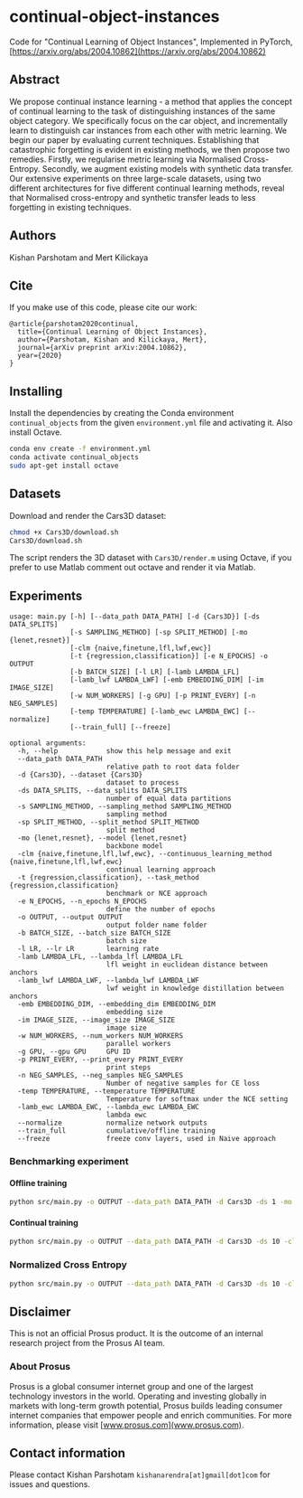 
# continual-object-instances
Code for "Continual Learning of Object Instances", Implemented in PyTorch, [https://arxiv.org/abs/2004.10862](https://arxiv.org/abs/2004.10862)


## Abstract
We propose continual instance learning - a method that applies the concept of continual learning to the task of distinguishing instances of the same object category. We specifically focus on the car object, and incrementally learn to distinguish car instances from each other with metric learning. We begin our paper by evaluating current techniques. Establishing that catastrophic forgetting is evident in existing methods, we then propose two remedies. Firstly, we regularise metric learning via Normalised Cross-Entropy. Secondly, we augment existing models with synthetic data transfer. Our extensive experiments on three large-scale datasets, using two different architectures for five different continual learning methods, reveal that Normalised cross-entropy and synthetic transfer leads to less forgetting in existing techniques.


## Authors
Kishan Parshotam and Mert Kilickaya


## Cite
If you make use of this code, please cite our work:
```
@article{parshotam2020continual,
  title={Continual Learning of Object Instances},
  author={Parshotam, Kishan and Kilickaya, Mert},
  journal={arXiv preprint arXiv:2004.10862},
  year={2020}
}
```

## Installing
Install the dependencies by creating the Conda environment `continual_objects` from the given `environment.yml` file and activating it. Also install Octave.
```bash
conda env create -f environment.yml
conda activate continual_objects
sudo apt-get install octave
```

## Datasets
Download and render the Cars3D dataset:
```bash
chmod +x Cars3D/download.sh
Cars3D/download.sh
```

The script renders the 3D dataset with `Cars3D/render.m` using Octave, if you prefer to use Matlab comment out octave and render it via Matlab.

## Experiments
```
usage: main.py [-h] [--data_path DATA_PATH] [-d {Cars3D}] [-ds DATA_SPLITS]
               [-s SAMPLING_METHOD] [-sp SPLIT_METHOD] [-mo {lenet,resnet}]
               [-clm {naive,finetune,lfl,lwf,ewc}]
               [-t {regression,classification}] [-e N_EPOCHS] -o OUTPUT
               [-b BATCH_SIZE] [-l LR] [-lamb LAMBDA_LFL]
               [-lamb_lwf LAMBDA_LWF] [-emb EMBEDDING_DIM] [-im IMAGE_SIZE]
               [-w NUM_WORKERS] [-g GPU] [-p PRINT_EVERY] [-n NEG_SAMPLES]
               [-temp TEMPERATURE] [-lamb_ewc LAMBDA_EWC] [--normalize]
               [--train_full] [--freeze]

optional arguments:
  -h, --help            show this help message and exit
  --data_path DATA_PATH
                        relative path to root data folder
  -d {Cars3D}, --dataset {Cars3D}
                        dataset to process
  -ds DATA_SPLITS, --data_splits DATA_SPLITS
                        number of equal data partitions
  -s SAMPLING_METHOD, --sampling_method SAMPLING_METHOD
                        sampling method
  -sp SPLIT_METHOD, --split_method SPLIT_METHOD
                        split method
  -mo {lenet,resnet}, --model {lenet,resnet}
                        backbone model
  -clm {naive,finetune,lfl,lwf,ewc}, --continuous_learning_method {naive,finetune,lfl,lwf,ewc}
                        continual learning approach
  -t {regression,classification}, --task_method {regression,classification}
                        benchmark or NCE approach
  -e N_EPOCHS, --n_epochs N_EPOCHS
                        define the number of epochs
  -o OUTPUT, --output OUTPUT
                        output folder name folder
  -b BATCH_SIZE, --batch_size BATCH_SIZE
                        batch size
  -l LR, --lr LR        learning rate
  -lamb LAMBDA_LFL, --lambda_lfl LAMBDA_LFL
                        lfl weight in euclidean distance between anchors
  -lamb_lwf LAMBDA_LWF, --lambda_lwf LAMBDA_LWF
                        lwf weight in knowledge distillation between anchors
  -emb EMBEDDING_DIM, --embedding_dim EMBEDDING_DIM
                        embedding size
  -im IMAGE_SIZE, --image_size IMAGE_SIZE
                        image size
  -w NUM_WORKERS, --num_workers NUM_WORKERS
                        parallel workers
  -g GPU, --gpu GPU     GPU ID
  -p PRINT_EVERY, --print_every PRINT_EVERY
                        print steps
  -n NEG_SAMPLES, --neg_samples NEG_SAMPLES
                        Number of negative samples for CE loss
  -temp TEMPERATURE, --temperature TEMPERATURE
                        Temperature for softmax under the NCE setting
  -lamb_ewc LAMBDA_EWC, --lambda_ewc LAMBDA_EWC
                        lambda ewc
  --normalize           normalize network outputs
  --train_full          cumulative/offline training
  --freeze              freeze conv layers, used in Naive approach
```



### Benchmarking experiment

#### Offline training
```bash
python src/main.py -o OUTPUT --data_path DATA_PATH -d Cars3D -ds 1 -mo MODEL -t regression
```

#### Continual training
```bash
python src/main.py -o OUTPUT --data_path DATA_PATH -d Cars3D -ds 10 -clm CONTINUOUS_LEARNING_METHOD -mo MODEL -t regression
```


### Normalized Cross Entropy
```bash
python src/main.py -o OUTPUT --data_path DATA_PATH -d Cars3D -ds 10 -clm CONTINUOUS_LEARNING_METHOD -mo MODEL -t classification 
```


## Disclaimer
This is not an official Prosus product. It is the outcome of an internal research project from the Prosus AI team.


### About Prosus 
Prosus is a global consumer internet group and one of the largest technology investors in the world. Operating and
 investing globally in markets with long-term growth potential, Prosus builds leading consumer internet companies that empower people and enrich communities.
For more information, please visit [www.prosus.com](www.prosus.com).

## Contact information
Please contact Kishan Parshotam `kishanarendra[at]gmail[dot]com` for issues and questions.
